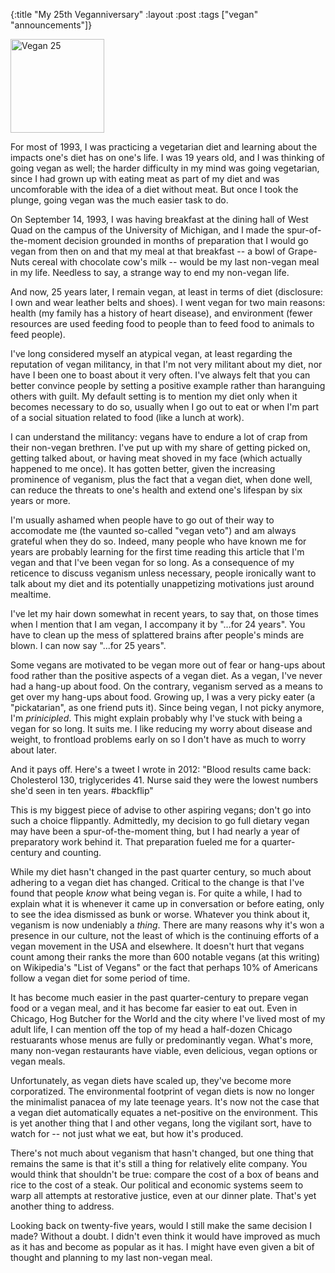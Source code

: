 {:title "My 25th Veganniversary"
:layout :post
:tags  ["vegan" "announcements"]}

<img src="http://www.szcz.org/img/vegan-logo.png" width="150px" alt="Vegan 25"/>

For most of 1993, I was practicing a vegetarian diet and learning about the impacts one's diet has on one's life.  I was 19 years old, and I was thinking of going vegan as well; the harder difficulty in my mind was going vegetarian, since I had grown up with eating meat as part of my diet and was uncomforable with the idea of a diet without meat.  But once I took the plunge, going vegan was the much easier task to do.  

On September 14, 1993, I was having breakfast at the dining hall of West Quad on the campus of the University of Michigan, and I made the spur-of-the-moment decision grounded in months of preparation that I would go vegan from then on and that my meal at that breakfast -- a bowl of Grape-Nuts cereal with chocolate cow's milk -- would be my last non-vegan meal in my life.  Needless to say, a strange way to end my non-vegan life.

And now, 25 years later, I remain vegan, at least in terms of diet (disclosure: I own and wear leather belts and shoes).  I went vegan for two main reasons: health (my family has a history of heart disease), and environment (fewer resources are used feeding food to people than to feed food to animals to feed people).

I've long considered myself an atypical vegan, at least regarding the reputation of vegan militancy, in that I'm not very militant about my diet, nor have I been one to boast about it very often.  I've always felt that you can better convince people by setting a positive example rather than haranguing others with guilt.  My default setting is to mention my diet only when it becomes necessary to do so, usually when I go out to eat or when I'm part of a social situation related to food (like a lunch at work).  

I can understand the militancy: vegans have to endure a lot of crap from their non-vegan brethren.  I've put up with my share of getting picked on, getting talked about, or having meat shoved in my face (which actually happened to me once).  It has gotten better, given the increasing prominence of veganism, plus the fact that a vegan diet, when done well, can reduce the threats to one's health and extend one's lifespan by six years or more.  

I'm usually ashamed when people have to go out of their way to accomodate me (the vaunted so-called "vegan veto") and am always grateful when they do so.  Indeed, many people who have known me for years are probably learning for the first time reading this article that I'm vegan and that I've been vegan for so long.  As a consequence of my reticence to discuss veganism unless necessary, people ironically want to talk about my diet and its potentially unappetizing motivations just around mealtime.

I've let my hair down somewhat in recent years, to say that, on those times when I mention that I am vegan, I accompany it by "...for 24 years".  You have to clean up the mess of splattered brains after people's minds are blown.  I can now say "...for 25 years". 

Some vegans are motivated to be vegan more out of fear or hang-ups about food rather than the positive aspects of a vegan diet.  As a vegan, I've never had a hang-up about food.  On the contrary, veganism served as a means to get over my hang-ups about food.  Growing up, I was a very picky eater (a "pickatarian", as one friend puts it).  Since being vegan, I not picky anymore, I'm _prinicipled_.  This might explain probably why I've stuck with being a vegan for so long.  It suits me.  I like reducing my worry about disease and weight, to frontload problems early on so I don't have as much to worry about later. 

And it pays off.  Here's a tweet I wrote in 2012: "Blood results came back: Cholesterol 130, triglycerides 41. Nurse said they were the lowest numbers she'd seen in ten years. #backflip"

This is my biggest piece of advise to other aspiring vegans; don't go into such a choice flippantly.  Admittedly, my decision to go full dietary vegan may have been a spur-of-the-moment thing, but I had nearly a year of preparatory work behind it.  That preparation fueled me for a quarter-century and counting. 

While my diet hasn't changed in the past quarter century, so much about adhering to a vegan diet has changed.  Critical to the change is that I've found that people _know_ what being vegan is.  For quite a while, I had to explain what it is whenever it came up in conversation or before eating, only to see the idea dismissed as bunk or worse.  Whatever you think about it, veganism is now undeniably a _thing_.  There are many reasons why it's won a presence in our culture, not the least of which is the continuing efforts of a vegan movement in the USA and elsewhere.  It doesn't hurt that vegans count among their ranks the more than 600 notable vegans (at this writing) on Wikipedia's "List of Vegans" or the fact that perhaps 10% of Americans follow a vegan diet for some period of time. 

It has become much easier in the past quarter-century to prepare vegan food or a vegan meal, and it has become far easier to eat out.  Even in Chicago, Hog Butcher for the World and the city where I've lived most of my adult life, I can mention off the top of my head a half-dozen Chicago restuarants whose menus are fully or predominantly vegan.  What's more, many non-vegan restaurants have viable, even delicious, vegan options or vegan meals.  

Unfortunately, as vegan diets have scaled up, they've become more corporatized.  The environmental footprint of vegan diets is now no longer the minimalist panacea of my late teenage years.  It's now not the case that a vegan diet automatically equates a net-positive on the environment.  This is yet another thing that I and other vegans, long the vigilant sort, have to watch for -- not just what we eat, but how it's produced. 

There's not much about veganism that hasn't changed, but one thing that remains the same is that it's still a thing for relatively elite company.  You would think that shouldn't be true: compare the cost of a box of beans and rice to the cost of a steak.  Our political and economic systems seem to warp all attempts at restorative justice, even at our dinner plate.  That's yet another thing to address.

Looking back on twenty-five years, would I still make the same decision I made?  Without a doubt.  I didn't even think it would have improved as much as it has and become as popular as it has.  I might have even given a bit of thought and planning to my last non-vegan meal. 

